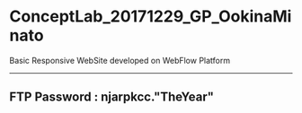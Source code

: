 # ConceptLab_20171229_GP_OokinaMinato
Basic Responsive WebSite developed on WebFlow Platform


----------------------------------------
FTP Password : njarpkcc."TheYear"
----------------------------------------
